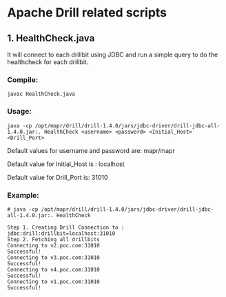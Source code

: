 # Apache Drill related scripts

## 1. HealthCheck.java

It will connect to each drillbit using JDBC and run a simple query to do the healthcheck for each drillbit.
### Compile:

```shell
javac HealthCheck.java
```

### Usage:

```shell
java -cp /opt/mapr/drill/drill-1.4.0/jars/jdbc-driver/drill-jdbc-all-1.4.0.jar:. HealthCheck <username> <password> <Initial_Host> <Drill_Port>
```
Default values for username and password are: mapr/mapr

Default value for Initial_Host is : localhost

Default value for Drill_Port is: 31010

### Example:
```shell
# java -cp /opt/mapr/drill/drill-1.4.0/jars/jdbc-driver/drill-jdbc-all-1.4.0.jar:. HealthCheck

Step 1. Creating Drill Connection to : jdbc:drill:drillbit=localhost:31010
Step 2. Fetching all drillbits
Connecting to v2.poc.com:31010
Successful!
Connecting to v3.poc.com:31010
Successful!
Connecting to v4.poc.com:31010
Successful!
Connecting to v1.poc.com:31010
Successful!
```

